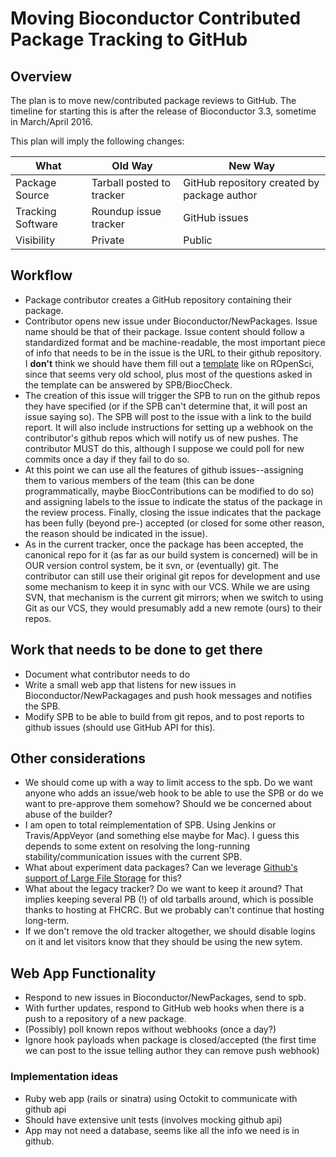 # Moving Bioconductor Contributed Package Tracking to GitHub

## Overview

The plan is to move new/contributed package reviews to GitHub. The timeline for starting this is after the
release of Bioconductor 3.3, sometime in March/April 2016.

This plan will imply the following changes:


| What | Old Way | New Way |
|-------|-----|-------|
|  Package Source | Tarball posted to tracker | GitHub repository created by package author | 
| Tracking Software | Roundup issue tracker | GitHub issues | 
| Visibility | Private | Public |

## Workflow

* Package contributor creates a GitHub repository containing their package.
* Contributor opens new issue under Bioconductor/NewPackages. Issue name should be that of their
  package. Issue content should follow a standardized format and be machine-readable, the most
  important piece of info that needs to be in the issue is the URL to their github repository.
  I **don't** think we should have them fill out a [template](https://github.com/ropensci/onboarding/blob/master/CONTRIBUTING.md)
  like on ROpenSci, since that seems very old school, plus most of the questions asked
  in the template can be answered by SPB/BiocCheck.
* The creation of this issue will trigger the SPB to run on the github repos they have specified
  (or if the SPB can't determine that, it will post an issue saying so). The SPB will
  post to the issue with a link to the build report. It will also include instructions for
  setting up a webhook on the contributor's github repos which will notify us of new pushes.
  The contributor MUST do this, although I suppose we could poll for new commits once a 
  day if they fail to do so.
* At this point we can use all the features of github issues--assigning them to various
  members of the team (this can be done programmatically, maybe BiocContributions can
  be modified to do so) and assigning labels to the issue to indicate the status
  of the package in the review process. Finally, closing the issue indicates that the package
  has been fully (beyond pre-) accepted (or closed for some other reason, the reason should
  be indicated in the issue).
* As in the current tracker, once the package has been accepted, the canonical repo for it
  (as far as our build system is concerned) will be in OUR version control system, be it
  svn, or (eventually) git. The contributor can still use their original git repos for 
  development and use some mechanism to keep it in sync with our VCS. While we are
  using SVN, that mechanism is the current git mirrors; when we switch to using
  Git as our VCS, they would presumably add a new remote (ours) to their repos.

## Work that needs to be done to get there

* Document what contributor needs to do
* Write a small web app that listens for new issues in Bioconductor/NewPackagages and
  push hook messages and notifies the SPB.
* Modify SPB to be able to build from git repos, and to post reports to github issues 
 (should use GitHub API for this).



## Other considerations

* We should come up with a way to limit access to the spb. Do we want anyone who 
  adds an issue/web hook to be able to use the SPB or do we want to pre-approve them somehow?
  Should we be concerned about abuse of the builder?
* I am open to total reimplementation of SPB. Using Jenkins or Travis/AppVeyor (and
  something else maybe for Mac). I guess this depends to some extent on resolving
  the long-running stability/communication issues with the current SPB.
* What about experiment data packages? Can we leverage 
 [Github's support of Large File Storage](https://github.com/blog/1986-announcing-git-large-file-storage-lfs)
 for this?
* What about the legacy tracker? Do we want to keep it around? That implies keeping 
 several PB (!) of old tarballs around, which is possible thanks to hosting
 at FHCRC. But we probably can't continue that hosting long-term.
* If we don't remove the old tracker altogether, we should disable logins on it and 
  let visitors know that they should be using the new sytem.


## Web App Functionality

* Respond to new issues in Bioconductor/NewPackages, send to spb.
* With further updates, respond to GitHub web hooks when there is a push to a repository of a new package.
* (Possibly) poll known repos without webhooks (once a day?)
* Ignore hook payloads when package is closed/accepted (the first time we can post to 
  the issue telling author they can remove push webhook)


### Implementation ideas

* Ruby web app (rails or sinatra) using Octokit to communicate with github api
* Should have extensive unit tests (involves mocking github api)
* App may not need a database, seems like all the info we need is in github.
